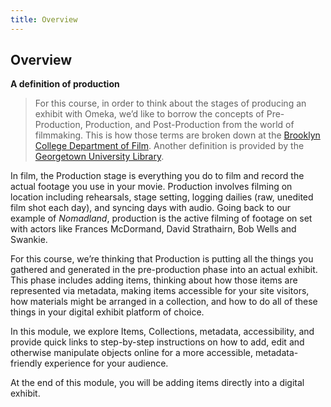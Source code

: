 ```yaml
---
title: Overview
---
```



## Overview

**A definition of production**

> For this course, in order to think about the stages of producing an exhibit with Omeka, we’d like to borrow the concepts of Pre-Production, Production, and Post-Production from the world of filmmaking. This is how those terms are broken down at the [Brooklyn College Department of Film](http://www.brooklyn.cuny.edu/web/aca_visualmedia_film/2012_Production_Handbook_.pdf). Another definition is provided by the [Georgetown University Library](https://guides.library.georgetown.edu/c.php?g=75854&p=488087).

In film, the Production stage is everything you do to film and record the actual footage you use in your movie. Production involves filming on location including rehearsals, stage setting, logging dailies (raw, unedited film shot each day), and syncing days with audio. Going back to our example of *Nomadland*, production is the active filming of footage on set with actors like Frances McDormand, David Strathairn, Bob Wells and Swankie.

For this course, we’re thinking that Production is putting all the things you gathered and generated in the pre-production phase into an actual exhibit. This phase includes adding items, thinking about how those items are represented via metadata, making items accessible for your site visitors, how materials might be arranged in a collection, and how to do all of these things in your digital exhibit platform of choice.

In this module, we explore Items, Collections, metadata, accessibility, and provide quick links to step-by-step instructions on how to add, edit and otherwise manipulate objects online for a more accessible, metadata-friendly experience for your audience.

At the end of this module, you will be adding items directly into a digital exhibit.
